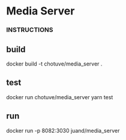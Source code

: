 # Media Server


### INSTRUCTIONS


## build
docker build -t chotuve/media_server .


## test
docker run chotuve/media_server yarn test

## run
docker run -p 8082:3030 juand/media_server 